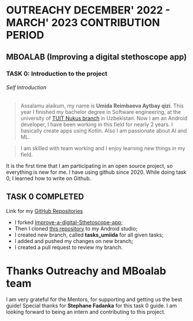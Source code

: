 # OUTREACHY DECEMBER' 2022 - MARCH' 2023 CONTRIBUTION PERIOD

## MBOALAB (Improving a digital stethoscope app)

### TASK 0: Introduction to the project

###### Self Introduction
> Assalamu alaikum, my name is **Umida Reimbaeva Aytbay qizi**.
> This year I finished my bachelor degree in Software engineering, at the university of [TUIT Nukus branch](https://tatunf.uz/) in Uzbekistan.
> Now I am an Android developer, I have been working in this field for nearly 2 years. I basically create apps using Kotlin. Also I am passionate about AI and ML.

> I am skilled with team working and I enjoy learning new things in my field.

It is the first time that I am participating in an open source project, so everything is new for me.
I have using github since 2020. While doing task 0, I learned how to write on Github.

## TASK 0 COMPLETED
Link for my [GitHub Repositories](https://github.com/umiida?tab=repositories)

- I forked [Improve-a-digital-Sthetoscope-app](https://github.com/Mboalab/Improve-a-digital-Sthetoscope-app);
- Then I cloned [this repository](https://github.com/umiida/Improve-a-digital-Sthetoscope-app.git) to my Android studio;
- I created new branch, called  **tasks_umiida** for all given tasks;
- I added and pushed my changes on new branch;
- I created a pull request to review my branch.

# Thanks Outreachy and MBoalab team
I am very grateful for the Mentors, for supporting and getting us the best guide! Special thanks for **Stephane Fadanka** for this task 0 guide.
I am looking forward to being an intern and contributing to this project. 
